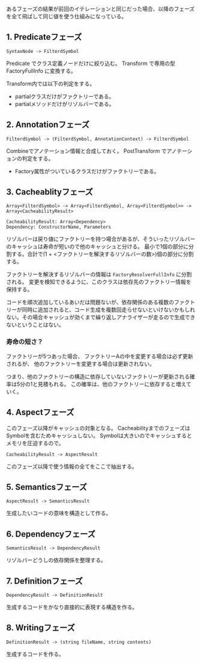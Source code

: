 
あるフェーズの結果が前回のイテレーションと同じだった場合、以降のフェーズを全て飛ばして同じ値を使う仕組みになっている。

## 1. Predicateフェーズ

```
SyntaxNode -> FilterdSymbol
```

Predicate でクラス定義ノードだけに絞り込む。
Transform で専用の型 FactoryFullInfo に変換する。

Transform内では以下の判定をする。

- partialクラスだけがファクトリーである。
- partialメソッドだけがリゾルバーである。

## 2. Annotationフェーズ

```
FilterdSymbol -> (FilterdSymbol, AnnotationContext) -> FilterdSymbol
```

Combineでアノテーション情報と合成しておく。
PostTransform でアノテーションの判定をする。

- Factory属性がついているクラスだけがファクトリーである。

## 3. Cacheablityフェーズ

```
Array<FilterdSymbol> -> Array<FilterdSymbol, Array<FilterdSymbol>> -> Array<CacheabilityResult>

CacheabilityResult: Array<Dependency>
Dependency: ConstructorName, Parameters
```

リゾルバーは戻り値にファクトリーを持つ場合があるが、そういったリゾルバーのキャッシュは寿命が短いので他のキャッシュと分ける。
最小で1個の部分に分割する。合計で(1 + <ファクトリーを解決するリゾルバーの数>)個の部分に分割する。

ファクトリーを解決するリゾルバーの情報は `FactoryResolverFullInfo` に分割される。
変更を検知できるように、このクラスは依存先のファクトリー情報を保持する。

コードを順次追加しているあいだは問題ないが、依存関係のある複数のファクトリーが同時に追加されると、コード生成を複数回走らせないといけないかもしれない。その場合キャッシュが効くまで繰り返しアナライザーが走るので生成できないということはない。

### 寿命の短さ？

ファクトリーが5つあった場合、
ファクトリーAの中を変更する場合は必ず更新されるが、
他のファクトリーを変更する場合は更新されない。

つまり、他のファクトリーの構造に依存していないファクトリーが更新される確率は5分の1と見積もれる。
この確率は、他のファクトリーに依存すると増えていく。

## 4. Aspectフェーズ

このフェーズ以降がキャッシュの対象となる。
CacheabilityまでのフェーズはSymbolを含むためキャッシュしない。
Symbolは大きいのでキャッシュするとメモリを圧迫するので。

```
CacheabilityResult -> AspectResult
```

このフェーズ以降で使う情報の全てをここで抽出する。

## 5. Semanticsフェーズ

```
AspectResult -> SemanticsResult
```

生成したいコードの意味を構造として作る。

## 6. Dependencyフェーズ

```
SemanticsResult -> DependencyResult
```

リゾルバーどうしの依存関係を整理する。

## 7. Definitionフェーズ

```
DependencyResult -> DefinitionResult
```

生成するコードをかなり直接的に表現する構造を作る。

## 8. Writingフェーズ

```
DefinitionResult -> (string fileName, string contents)
```

生成するコードを作る。